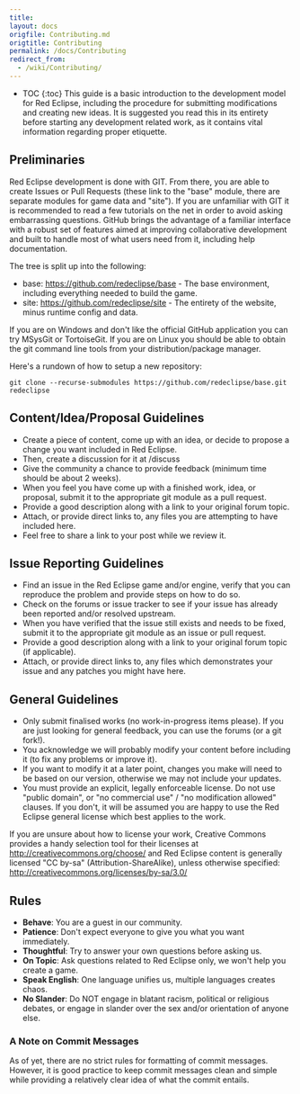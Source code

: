 ```yaml
---
title: 
layout: docs
origfile: Contributing.md
origtitle: Contributing
permalink: /docs/Contributing
redirect_from:
  - /wiki/Contributing/
---
```

* TOC
{:toc}
This guide is a basic introduction to the development model for Red Eclipse, including the procedure for submitting modifications and creating new ideas. It is suggested you read this in its entirety before starting any development related work, as it contains vital information regarding proper etiquette.

## Preliminaries

Red Eclipse development is done with GIT. From there, you are able to create Issues or Pull Requests (these link to the "base" module, there are separate modules for game data and "site"). If you are unfamiliar with GIT it is recommended to read a few tutorials on the net in order to avoid asking embarrassing questions. GitHub brings the advantage of a familiar interface with a robust set of features aimed at improving collaborative development and built to handle most of what users need from it, including help documentation.

The tree is split up into the following:

* base: https://github.com/redeclipse/base - The base environment, including everything needed to build the game.
* site: https://github.com/redeclipse/site - The entirety of the website, minus runtime config and data.

If you are on Windows and don't like the official GitHub application you can try MSysGit or TortoiseGit. If you are on Linux you should be able to obtain the git command line tools from your distribution/package manager.

Here's a rundown of how to setup a new repository:
```
git clone --recurse-submodules https://github.com/redeclipse/base.git redeclipse
```
## Content/Idea/Proposal Guidelines

* Create a piece of content, come up with an idea, or decide to propose a change you want included in Red Eclipse.
* Then, create a discussion for it at /discuss
* Give the community a chance to provide feedback (minimum time should be about 2 weeks).
* When you feel you have come up with a finished work, idea, or proposal, submit it to the appropriate git module as a pull request.
* Provide a good description along with a link to your original forum topic.
* Attach, or provide direct links to, any files you are attempting to have included here.
* Feel free to share a link to your post while we review it.

## Issue Reporting Guidelines

* Find an issue in the Red Eclipse game and/or engine, verify that you can reproduce the problem and provide steps on how to do so.
* Check on the forums or issue tracker to see if your issue has already been reported and/or resolved upstream.
* When you have verified that the issue still exists and needs to be fixed, submit it to the appropriate git module as an issue or pull request.
* Provide a good description along with a link to your original forum topic (if applicable).
* Attach, or provide direct links to, any files which demonstrates your issue and any patches you might have here.

## General Guidelines

* Only submit finalised works (no work-in-progress items please). If you are just looking for general feedback, you can use the forums (or a git fork!).
* You acknowledge we will probably modify your content before including it (to fix any problems or improve it).
* If you want to modify it at a later point, changes you make will need to be based on our version, otherwise we may not include your updates.
* You must provide an explicit, legally enforceable license. Do not use "public domain", or "no commercial use" / "no modification allowed" clauses. If you don't, it will be assumed you are happy to use the Red Eclipse general license which best applies to the work.

If you are unsure about how to license your work, Creative Commons provides a handy selection tool for their licenses at http://creativecommons.org/choose/ and Red Eclipse content is generally licensed "CC by-sa" (Attribution-ShareAlike), unless otherwise specified: http://creativecommons.org/licenses/by-sa/3.0/

## Rules

* **Behave**: You are a guest in our community.
* **Patience**: Don't expect everyone to give you what you want immediately.
* **Thoughtful**: Try to answer your own questions before asking us.
* **On Topic**: Ask questions related to Red Eclipse only, we won't help you create a game.
* **Speak English**: One language unifies us, multiple languages creates chaos.
* **No Slander**: Do NOT engage in blatant racism, political or religious debates, or engage in slander over the sex and/or orientation of anyone else.

### A Note on Commit Messages

As of yet, there are no strict rules for formatting of commit messages. However, it is good practice to keep commit messages clean and simple while providing a relatively clear idea of what the commit entails.
